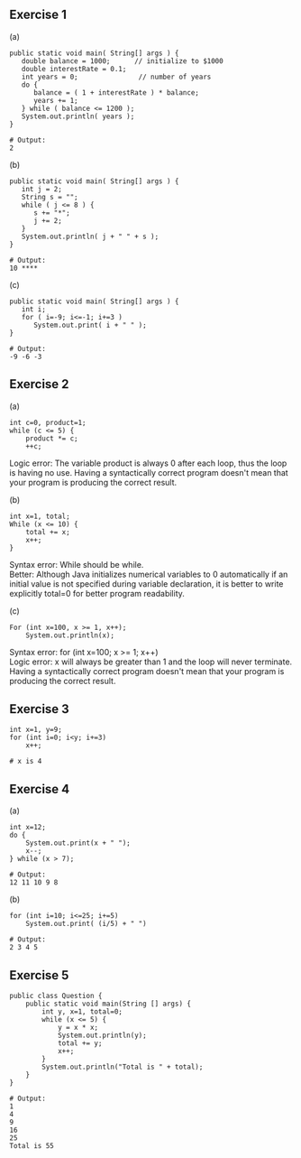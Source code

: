 ## Exercise 1
(a)
```
public static void main( String[] args ) {
   double balance = 1000;      // initialize to $1000
   double interestRate = 0.1;
   int years = 0;               // number of years
   do {
      balance = ( 1 + interestRate ) * balance;
      years += 1;
   } while ( balance <= 1200 );
   System.out.println( years );
}

# Output:
2
```

(b)
```
public static void main( String[] args ) {
   int j = 2;
   String s = "";
   while ( j <= 8 ) {
      s += "*";
      j += 2;
   }
   System.out.println( j + " " + s );
}

# Output:
10 ****
```
(c)
```
public static void main( String[] args ) {
   int i;
   for ( i=-9; i<=-1; i+=3 )
      System.out.print( i + " " );
}

# Output:
-9 -6 -3
```

## Exercise 2
(a)
```
int c=0, product=1;
while (c <= 5) {
	product *= c;
	++c;

```
Logic error:
The variable product is always 0 after each loop, thus the loop is having no use.
Having a syntactically correct program doesn't mean that your program is producing the
correct result.

(b)
```
int x=1, total;
While (x <= 10) {
	total += x;
	x++;
}
```
Syntax error: While should be while.  
Better: Although Java initializes numerical variables to 0 automatically if an initial value is
not specified during variable declaration, it is better to write explicitly total=0 for better
program readability.

(c)
```
For (int x=100, x >= 1, x++);
	System.out.println(x);
```
Syntax error: for (int x=100; x >= 1; x++)  
Logic error: x will always be greater than 1 and the loop will never terminate.
Having a syntactically correct program doesn&#39;t mean that your program is producing the
correct result.

## Exercise 3
```
int x=1, y=9;
for (int i=0; i<y; i+=3)
    x++;

# x is 4
```

## Exercise 4

(a)
```
int x=12;
do {
	System.out.print(x + " ");
	x--;
} while (x > 7);

# Output:
12 11 10 9 8
```

(b)
```
for (int i=10; i<=25; i+=5)
	System.out.print( (i/5) + " ")

# Output:
2 3 4 5
```

## Exercise 5
```
public class Question {
	public static void main(String [] args) {
		int y, x=1, total=0;
		while (x <= 5) {
			y = x * x;
			System.out.println(y);
			total += y;
			x++;
		}
		System.out.println("Total is " + total);
	}
}

# Output:
1
4
9
16
25
Total is 55
```
